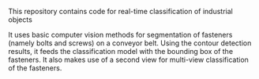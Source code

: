 This repository contains code for real-time classification of industrial objects

It uses basic computer vision methods for segmentation of fasteners (namely bolts and screws) on a conveyor belt. Using the contour detection results, it feeds the classification model with the bounding box of the fasteners. It also makes use of a second view for multi-view classification of the fasteners.
